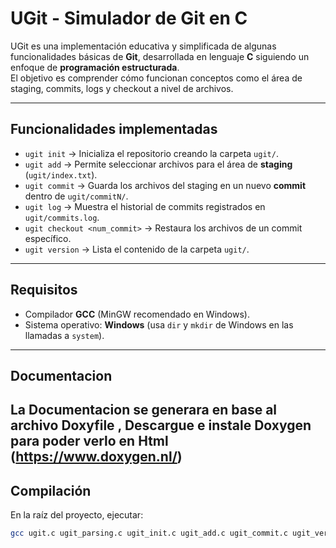 # UGit - Simulador de Git en C

UGit es una implementación educativa y simplificada de algunas funcionalidades básicas de **Git**, desarrollada en lenguaje **C** siguiendo un enfoque de **programación estructurada**.  
El objetivo es comprender cómo funcionan conceptos como el área de staging, commits, logs y checkout a nivel de archivos.

---

## Funcionalidades implementadas

- `ugit init` → Inicializa el repositorio creando la carpeta `ugit/`.
- `ugit add` → Permite seleccionar archivos para el área de **staging** (`ugit/index.txt`).
- `ugit commit` → Guarda los archivos del staging en un nuevo **commit** dentro de `ugit/commitN/`.
- `ugit log` → Muestra el historial de commits registrados en `ugit/commits.log`.
- `ugit checkout <num_commit>` → Restaura los archivos de un commit específico.
- `ugit version` → Lista el contenido de la carpeta `ugit/`.

---

## Requisitos

- Compilador **GCC** (MinGW recomendado en Windows).
- Sistema operativo: **Windows** (usa `dir` y `mkdir` de Windows en las llamadas a `system`).

---
## Documentacion

La Documentacion se generara en base al archivo Doxyfile , Descargue e instale Doxygen para poder verlo en Html (https://www.doxygen.nl/)
---

## Compilación

En la raíz del proyecto, ejecutar:

```bash
gcc ugit.c ugit_parsing.c ugit_init.c ugit_add.c ugit_commit.c ugit_version.c ugit_log.c ugit_checkout.c -o ugit

